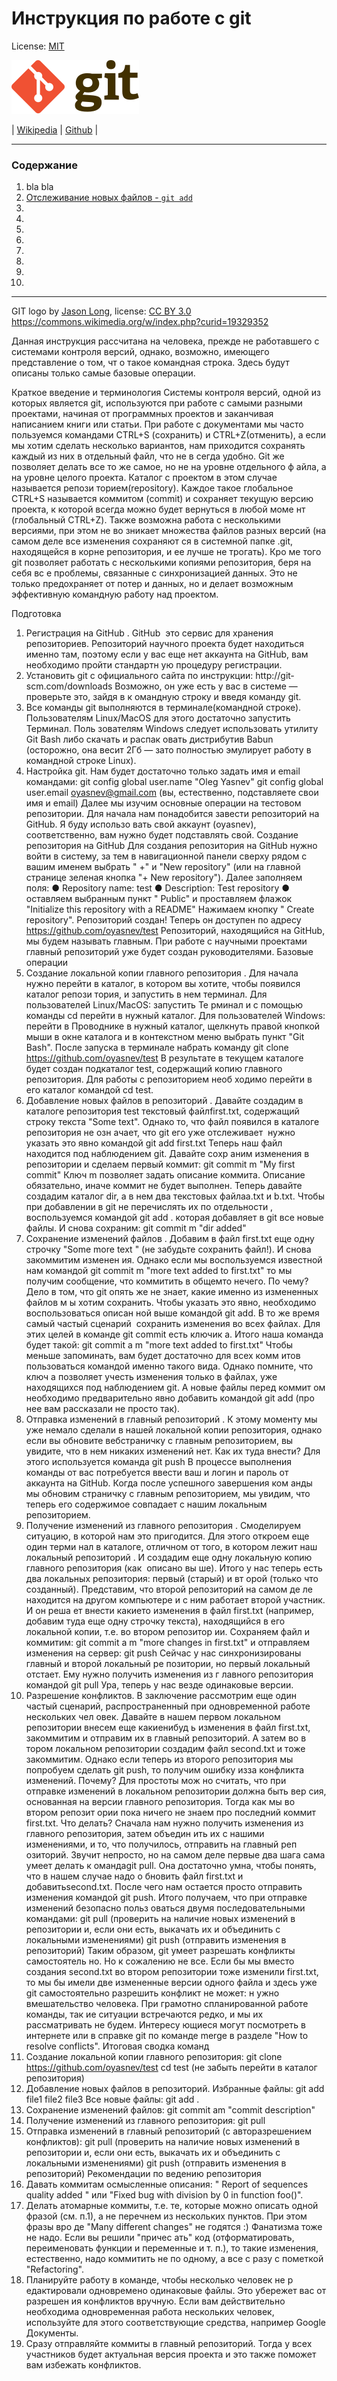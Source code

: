 # Инструкция по работе с git

License: [MIT](./license.md)


![git-logo](./assets/Git-logo.svg)

| [Wikipedia](https://ru.wikipedia.org/wiki/Git) | [Github](https://github.com/) |

---

### Содержание
1. bla bla
2. [Отслеживание новых файлов - `git add`](./add.md)
3.
4.
5.
6.
7.
8.
9.
10.


---

GIT logo by [Jason Long](http://git-scm.com/downloads/logos), license: [CC BY 3.0](https://creativecommons.org/licenses/by/3.0)
    https://commons.wikimedia.org/w/index.php?curid=19329352


Данная инструкция рассчитана на человека, прежде не работавшего с системами контроля
версий, однако, возможно, имеющего представление о том, чт о такое командная строка.
Здесь будут описаны только самые базовые операции. 

Краткое введение и терминология 
Системы контроля версий, одной из которых является git, используются при работе с
самыми разными проектами, начиная от программных проектов и заканчивая написанием
книги или статьи. При работе с документами мы часто пользуемся командами CTRL+S
(сохранить) и CTRL+Z(отменить), а если мы хотим сделать несколько вариантов, нам
приходится сохранять каждый из них в отдельный файл, что не в сегда удобно. Git же
позволяет делать все то же самое, но не на уровне отдельного ф айла, а на уровне целого
проекта. Каталог с проектом в этом случае называется репози торием(repository). Каждое
такое глобальное CTRL+S называется коммитом (commit) и сохраняет текущую версию
проекта, к которой всегда можно будет вернуться в любой моме нт (глобальный CTRL+Z).
Также возможна работа с несколькими версиями, при этом не во зникает множества
файлов разных версий (на самом деле все изменения сохраняют ся в системной папке .git,
находящейся в корне репозитория, и ее лучше не трогать). Кро ме того git позволяет
работать с несколькими копиями репозитория, беря на себя вс е проблемы, связанные с
синхронизацией данных. Это не только предохраняет от потер и данных, но и делает
возможным эффективную командную работу над проектом. 

Подготовка 
1. Регистрация на GitHub . GitHub ­ это сервис для хранения репозиториев. 
Репозиторий научного проекта будет находиться именно там, поэтому если у вас
еще нет аккаунта на GitHub, вам необходимо пройти стандартн ую процедуру
регистрации. 
2. Установить git с официального сайта по инструкции: http://git­scm.com/downloads
Возможно, он уже есть у вас в системе — проверьте это, зайдя в к омандную строку
и введя команду git. 
3. Все команды git выполняются в терминале(командной строке). Пользователям 
Linux/MacOS для этого достаточно запустить Терминал. Поль зователям Windows
следует использовать утилиту Git Bash либо скачать и распак овать дистрибутив
Babun (осторожно, она весит 2Гб — зато полностью эмулирует работу в командной
строке Linux). 
4. Настройка git. Нам будет достаточно только задать имя и email командами: 
 git config ­­global user.name "Oleg Yasnev" 
 git config ­­global user.email oyasnev@gmail.com
(вы, естественно, подставляете свои имя и email) 
Далее мы изучим основные операции на тестовом репозитории. Для начала нам
понадобится завести репозиторий на GitHub. Я буду использо вать свой аккаунт (oyasnev),
соответственно, вам нужно будет подставлять свой. 
Создание репозитория на GitHub 
Для создания репозитория на GitHub нужно войти в систему, за тем в навигационной
панели сверху рядом с вашим именем выбрать " +" и "New repository" (или на главной 
странице зеленая кнопка "+ New repository"). Далее заполняем поля: 
● Repository name: test 
● Description: Test repository 
● оставляем выбранным пункт " Public" и проставляем флажок "Initialize this repository 
with a README" 
Нажимаем кнопку " Create repository". Репозиторий создан! Теперь он доступен по адресу 
https://github.com/oyasnev/test 
Репозиторий, находящийся на GitHub, мы будем называть главным. При работе с
научными проектами главный репозиторий уже будет создан руководителями. 
Базовые операции 
1. Создание локальной копии главного репозитория . Для начала нужно перейти в 
каталог, в котором вы хотите, чтобы появился каталог репози тория, и запустить в
нем терминал. Для пользователей Linux/MacOS: запустить Те рминал и с помощью
команды cd перейти в нужный каталог. Для пользователей Windows: перейти в
Проводнике в нужный каталог, щелкнуть правой кнопкой мыши в окне каталога и в
контекстном меню выбрать пункт "Git Bash". 
После запуска в терминале набрать команду 
 git clone https://github.com/oyasnev/test 
В результате в текущем каталоге будет создан подкаталог test, содержащий
копию главного репозитория. Для работы с репозиторием необ ходимо перейти в его
каталог командой cd test. 
2. Добавление новых файлов в репозиторий . Давайте создадим в каталоге 
репозитория test текстовый файлfirst.txt, содержащий строку текста "Some
text". Однако то, что файл появился в каталоге репозитория не озн ачает, что git его
уже отслеживает ­ нужно указать это явно командой 
 git add first.txt 
Теперь наш файл находится под наблюдением git. Давайте сохр аним изменения в
репозитории и сделаем первый коммит: 
 git commit ­m "My first commit" 
Ключ ­m позволяет задать описание коммита. Описание обязательно, иначе
коммит не будет выполнен. 
Теперь давайте создадим каталог dir, а в нем два текстовых файлаa.txt и
b.txt. Чтобы при добавлении в git не перечислять их по отдельности ,
воспользуемся командой 
 git add .
которая добавляет в git все новые файлы. И снова сохраним: 
 git commit ­m "dir added"
3. Сохранение изменений файлов . Добавим в файл first.txt еще одну строчку
"Some more text " (не забудьте сохранить файл!). И снова закоммитим изменен ия.
Однако если мы воспользуемся известной нам командой
 git commit ­m "more text added to first.txt"
то мы получим сообщение, что коммитить в общем­то нечего. По чему? Дело в том,
что git опять же не знает, какие именно из измененных файлов м ы хотим сохранить.
Чтобы указать это явно, необходимо воспользоваться описан ной выше командой
git add. В то же время самый частый сценарий ­ сохранить изменения во всех
файлах. Для этих целей в команде git commit есть ключик ­a. 
Итого наша команда будет такой: 
 git commit ­a ­m "more text added to first.txt"
Чтобы меньше запоминать, вам будет достаточно для всех комм итов пользоваться
командой именно такого вида. 
Однако помните, что ключ ­a позволяет учесть изменения только в файлах, уже
находящихся под наблюдением git. А новые файлы перед коммит ом необходимо
предварительно явно добавить командой git add (про нее вам рассказали не
просто так). 
4. Отправка изменений в главный репозиторий . К этому моменту мы уже немало 
сделали в нашей локальной копии репозитория, однако если вы обновите
веб­страничку с главным репозиторием, вы увидите, что в нем никаких изменений
нет. Как их туда внести? Для этого используется команда 
 git push
В процессе выполнения команды от вас потребуется ввести ваш и логин и пароль
от аккаунта на GitHub. Когда после успешного завершения ком анды мы обновим
страничку с главным репозиторием, мы увидим, что теперь его содержимое
совпадает с нашим локальным репозиторием. 
5. Получение изменений из главного репозитория . Смоделируем ситуацию, в 
которой нам это пригодится. Для этого откроем еще один терми нал в каталоге,
отличном от того, в котором лежит наш локальный репозиторий . И создадим еще
одну локальную копию главного репозитория (как ­ описано вы ше). Итого у нас
теперь есть два локальных репозитория: первый (старый) и вт орой (только что
созданный). Представим, что второй репозиторий на самом де ле находится на
другом компьютере и с ним работает второй участник. И он реша ет внести какие­то
изменения в файл first.txt (например, добавим туда еще одну строчку текста),
находящийся в его локальной копии, т.е. во втором репозитор ии. Сохраняем файл
и коммитим: 
 git commit ­a ­m "more changes in first.txt"
и отправляем изменения на сервер: 
 git push
Сейчас у нас синхронизированы главный и второй локальный ре позитории, но
первый локальный отстает. Ему нужно получить изменения из г лавного
репозитория командой 
 git pull
Ура, теперь у нас везде одинаковые версии. 
6. Разрешение конфликтов. В заключение рассмотрим еще один частый сценарий, 
распространенный при одновременной работе нескольких чел овек. Давайте в
нашем первом локальном репозитории внесем еще какие­нибуд ь изменения в файл
first.txt, закоммитим и отправим их в главный репозиторий. А затем во в тором
локальном репозитории создадим файл second.txt и тоже закоммитим. Однако
если теперь из второго репозитория мы попробуем сделать git push, то получим 
ошибку из­за конфликта изменений. Почему? Для простоты мож но считать, что при
отправке изменений в локальном репозитории должна быть вер сия, основанная на
версии главного репозитория. Тогда как мы во втором репозит ории пока ничего не
знаем про последний коммит first.txt. Что делать? Сначала нам нужно
получить изменения из главного репозитория, затем объедин ить их с нашими
изменениями, и то, что получилось, отправить на главный реп озиторий. Звучит
непросто, но на самом деле первые два шага сама умеет делать к омандаgit
pull. Она достаточно умна, чтобы понять, что в нашем случае надо о бновить
файл first.txt и добавитьsecond.txt. После чего нам остается просто
отправить изменения командой git push. 
Итого получаем, что при отправке изменений безопасно польз оваться двумя
последовательными командами: 
git pull (проверить на наличие новых изменений в репозитории и, если 
они есть, выкачать их и объединить с локальными изменениями)
 git push (отправить изменения в репозиторий)
Таким образом, git умеет разрешать конфликты самостоятель но. Но к сожалению
не все. Если бы мы вместо создания second.txt во втором репозитории тоже
изменили first.txt, то мы бы имели две измененные версии одного файла и
здесь уже git самостоятельно разрешить конфликт не может: н ужно вмешательство
человека. При грамотно спланированной работе команды, так ие ситуации
встречаются редко, и мы их рассматривать не будем. Интересу ющиеся могут
посмотреть в интернете или в справке git по команде merge в разделе "How to 
resolve conflicts". 
Итоговая сводка команд 
1. Создание локальной копии главного репозитория: 
 git clone https://github.com/oyasnev/test
 cd test (не забыть перейти в каталог репозитория)
2. Добавление новых файлов в репозиторий. 
Избранные файлы: 
 git add file1 file2 file3
Все новые файлы: 
 git add .
3. Сохранение изменений файлов: 
 git commit ­am "commit description" 
4. Получение изменений из главного репозитория: 
 git pull
5. Отправка изменений в главный репозиторий (с авторазрешением конфликтов): 
git pull (проверить на наличие новых изменений в репозитории и, если 
они есть, выкачать их и объединить с локальными изменениями)
 git push (отправить изменения в репозиторий)
Рекомендации по ведению репозитория 
1. Давать коммитам осмысленные описания: " Report of sequences quality added " или 
"Fixed bug with division by 0 in function foo()". 
2. Делать атомарные коммиты, т.е. те, которые можно описать одной фразой (см.
п.1), а не перечнем из нескольких пунктов. При этом фразы вро де "Many different 
changes" не годятся :) Фанатизма тоже не надо. Если вы решили "причес ать" код
(отформатировать, переименовать функции и переменные и т. п.), то такие
изменения, естественно, надо коммитить не по одному, а все с разу с пометкой
"Refactoring". 
3. Планируйте работу в команде, чтобы несколько человек не р едактировали
одновремено одинаковые файлы. Это убережет вас от разрешен ия конфликтов
вручную. Если вам действительно необходима одновременная работа нескольких
человек, используйте для этого соответствующие средства, например Google
Документы. 
4. Сразу отправляйте коммиты в главный репозиторий. Тогда у всех участников будет
актуальная версия проекта и это также поможет вам избежать конфликтов. 